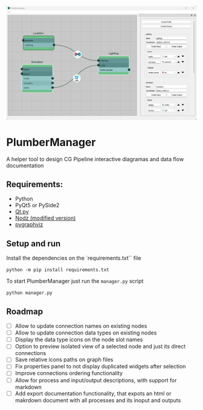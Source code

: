![Screenshot](screenshot.png)

# PlumberManager
A helper tool to design CG Pipeline interactive diagramas and data flow documentation

###
## Requirements:
- Python
- PyQt5 or PySide2
- [Qt.py](https://github.com/mottosso/Qt.py)
- [Nodz (modified version)](https://github.com/hasielhassan/Nodz)
- [pygraphviz](https://github.com/pygraphviz/pygraphviz)

## Setup and run

Install the dependencies on the `requirements.txt`` file
```
python -m pip install requirements.txt
```

To start PlumberManager just run the `manager.py` script

```
python manager.py
```

## Roadmap

- [ ] Allow to update connection names on existing nodes
- [ ] Allow to update connection data types on existing nodes
- [ ] Display the data type icons on the node slot names
- [ ] Option to preview isolated view of a selected node and just its direct connections
- [ ] Save relative icons paths on graph files
- [ ] Fix properties panel to not display duplicated widgets after selection
- [ ]  Improve connections ordering functionality
- [ ] Allow for process and input/output descriptions, with support for markdown
- [ ] Add export documentation functionality, that expots an html or makrdown document with all processes and its inoput and outputs
